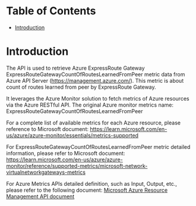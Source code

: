 # Table of Contents
- [Introduction](#introduction)


# Introduction <a name="introduction"></a>
The API is used to retrieve Azure ExpressRoute Gateway ExpressRouteGatewayCountOfRoutesLearnedFromPeer metric data from Azure API Server (https://management.azure.com/). This metric is about count of routes learned from peer by ExpressRoute Gateway.



It leverages the Azure Monitor solution to fetch metrics of Azure resources via the Azure RESTful API. The original Azure monitor metrics name: ExpressRouteGatewayCountOfRoutesLearnedFromPeer



For a complete list of available metrics for each Azure resource, please reference to Microsoft document: https://learn.microsoft.com/en-us/azure/azure-monitor/essentials/metrics-supported 

For ExpressRouteGatewayCountOfRoutesLearnedFromPeer metric detailed information, please refer to Microsoft document: https://learn.microsoft.com/en-us/azure/azure-monitor/reference/supported-metrics/microsoft-network-virtualnetworkgateways-metrics

For Azure Metrics APIs detailed definition, such as Input, Output, etc., please refer to the following document:
[Microsoft Azure Resource Management API document](https://learn.microsoft.com/en-us/rest/api/monitor/metrics/list?view=rest-monitor-2023-10-01&tabs=HTTP)

